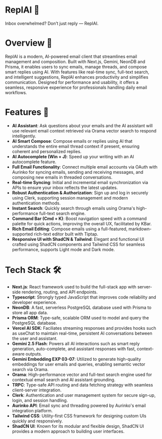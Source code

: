 # ReplAI 🤖 #
Inbox overwhelmed? Don’t just reply — ReplAI.

# Overview 🚀 #
ReplAI is a modern, AI-powered email client that streamlines email management and composition. Built with Next.js, Gemini, NeonDB and Prisma, it enables users to sync emails, manage threads, and compose smart replies using AI. With features like real-time sync, full-text search, and intelligent suggestions, ReplAI enhances productivity and simplifies communication. Designed for performance and usability, it offers a seamless, responsive experience for professionals handling daily email workflows.

# Features 🌟 #
* **AI Assistant**: Ask questions about your emails and the AI assistant will use relevant email context retrieved via Orama vector search to respond intelligently.
* **AI Smart Compose**: Compose emails or replies using AI that understands the entire email thread context if present, ensuring coherent and personalized replies.
* **AI Autocomplete (Win + J)**: Speed up your writing with an AI autocomplete feature.
* **Full Email Functionality**: Connect multiple email accounts via OAuth with Aurinko for syncing emails, sending and receiving messages, and composing new emails in threaded conversations.
* **Real-time Syncing**: Initial and incremental email synchronization via APIs to ensure your inbox reflects the latest updates.
* **Robust Authentication & Authorization**: Sign up and log in securely using Clerk, supporting session management and modern authentication methods.
* **Instant Search**: Quickly search through emails using Orama's high-performance full-text search engine.
* **Command Bar (Cmd + K)**: Boost navigation speed with a command palette for quick actions, improving the overall UX, facilitated by KBar.
* **Rich Email Editing**: Compose emails using a full-featured, markdown-supported rich-text editor built with Tiptap.
* **Responsive UI with ShadCN & Tailwind**: Elegant and functional UI crafted using ShadCN components and Tailwind CSS for seamless performance, supports Light mode and Dark mode.
  
# Tech Stack 🛠 #
* **Next.js**: React framework used to build the full-stack app with server-side rendering, routing, and API endpoints.
* **Typescript**: Strongly typed JavaScript that improves code reliability and developer experience.
* **NeonDB**: A fast, serverless PostgreSQL database used with Prisma to store all app data.
* **Prisma ORM**: Type-safe, scalable ORM used to model and query the PostgreSQL database.
* **Vercel AI SDK**: Faciliates streaming responses and provides hooks such as useChat to maintain real-time, persistent AI conversations between the user and assistant.
* **Gemini 2.5 Flash**: Powers all AI interactions such as smart reply generation, auto-complete, and assistant responses with fast, context-aware outputs.
* **Gemini Embedding EXP 03-07**: Utilized to generate high-quality embeddings for user emails and queries, enabling semantic vector search via Orama.
* **Orama**: High-performance vector and full-text search engine used for contextual email search and AI assistant grounding.
* **TRPC**: Type-safe API routing and data fetching strategy with seamless client-server integration.
* **Clerk**: Authentication and user management system for secure sign-up, login, and session handling.
* **Aurinko API**: Email sync and threading powered by Aurinko's email integration platform.
* **Tailwind CSS**: Utility-first CSS framework for designing custom UIs quickly and responsively.
* **ShadCN UI**: Known for its modular and flexible design, ShadCN UI provides a modern approach to building user interfaces.
